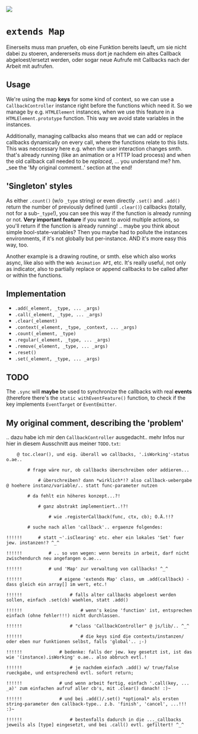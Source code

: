 <img src="https://kekse.biz/php/count.php?draw&override=github:v4" />

# `extends Map`
Einerseits muss man pruefen, ob eine Funktion bereits laeuft, um sie nicht dabei zu stoeren,
andererseits muss dort je nachdem ein altes Callback abgeloest/ersetzt werden, oder sogar
neue Aufrufe mit Callbacks nach der Arbeit mit aufrufen.

## Usage
We're using the map **keys** for some kind of context, so we can use a `CallbackController` instance
right before the functions which need it. So we manage by e.g. `HTMLElement` instances, when we use
this feature in a `HTMLElement.prototype` function. This way we avoid state variables in the instances.

Additionally, managing callbacks also means that we can add or replace callbacks dynamically on every
call, where the functions relate to this lists. This was neccessary here e.g. when the user interaction
changes smth. that's already running (like an animation or a HTTP load process) and when the old callback
call needed to be _replaced_, ... you understand me? hm. _see the 'My original comment..' section at the end!

## 'Singleton' styles
As either `.count()` (w/o `_type` string) or even directly `.set()` and `.add()` return the number of previously
defined (until `.clear()`) callbacks (totally, not for a sub-`_type`!), you can see this way if the function is
already running or not. **Very important feature** if you want to avoid multiple actions, so you'll return if
the function is already running! .. maybe you think about simple bool-state-variables? Then you maybe had to
pollute the instances environments, if it's not globally but per-instance. AND it's more easy this way, too.

Another example is a drawing routine, or smth. else which also works async, like also with the `Web Animation API`, etc.
It's really useful, not only as indicator, also to partially replace or append callbacks to be called after or within
the functions.

## Implementation
* `.add(_element, _type, ... _args)`
* `.call(_element, _type, ... _args)`
* `.clear(_element)`
* `.context(_element, _type, _context, ... _args)`
* `.count(_element, _type)`
* `.regular(_element, _type, ... _args)`
* `.remove(_element, _type, ... _args)`
* `.reset()`
* `.set(_element, _type, ... _args)`

## TODO
The `.sync` will **maybe** be used to synchronize the callbacks with real **events** (therefore there's the
`static withEventFeature()` function, to check if the key implements `EventTarget` or `EventEmitter`.

## My original comment, describing the 'problem'
.. dazu habe ich mir den `CallbackController` ausgedacht.. mehr Infos nur hier in diesem Ausschnitt aus meiner `TODO.txt`:
```
	@ toc.clear(), und eig. überall wo callbacks, '.isWorking'-status o.ae..

		# frage wäre nur, ob callbacks überschreiben oder addieren...

			# überschreiben? dann *wirklich*!? also callback-uebergabe @ hoehere instanz/variable/.. statt func-parameter nutzen

		# da fehlt ein höheres konzept...?!

			# ganz abstrakt implementiert..!?!

				# wie .registerCallback(func, ctx, cb); O.Ä.!!?

		# suche nach allen 'callback'.. ergaenze folgendes:

!!!!!!		# statt ~'.isClearing' etc. eher ein lokales 'Set' fuer jew. instanzen!? ^_^

!!!!!!			# .. so von wegen: wenn bereits in arbeit, darf nicht zwischendurch neu angefangen o.ae...

!!!!!!			# und 'Map' zur verwaltung von callbacks! ^_^

!!!!!!				# eigene 'extends Map' class, um .add(callback) - dass gleich ein array[] im wert, etc.!

!!!!!!					# falls alter callbacks abgeloest werden sollen, einfach .set(cb) waehlen, statt .add()

!!!!!!						# wenn's keine 'function' ist, entsprechen einfach (ohne fehler!!!) nicht durchlassen.

!!!!!!					# "class 'CallbackController" @ js/lib/.. ^_^

!!!!!!						# die keys sind die contexts/instanzen/ oder eben nur funktionen selbst, falls 'global'.. ;-)

!!!!!!				# bedenke: falls der jew. key gesetzt ist, ist das wie '(instance).isWorking' o.ae.. also abbruch evtl.!

!!!!!!					# je nachdem einfach .add() w/ true/false rueckgabe, und entsprechend evtl. sofort return;

!!!!!!				# und wenn arbeit fertig, einfach '.call(key, ... _a)' zum einfachen aufruf aller cb's, mit .clear() danach! :)~

!!!!!!				# und bei .add()/.set() *optional* als ersten string-parameter den callback-type.. z.b. 'finish', 'cancel', ...!!! :)~
				
!!!!!!					# bestenfalls dadurch in die ..._callbacks jeweils als [type] eingesetzt, und bei .call() evtl. gefiltert! ^_^
```
